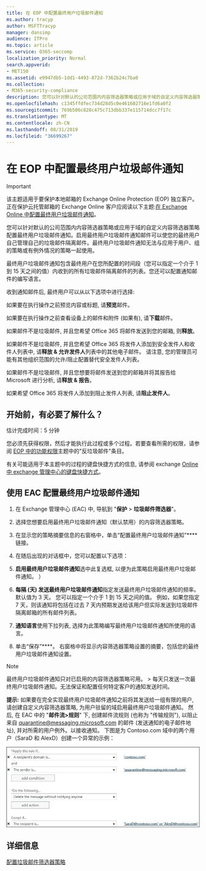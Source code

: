 ```yaml
---
title: 在 EOP 中配置最终用户垃圾邮件通知
ms.author: tracyp
author: MSFTTracyp
manager: dansimp
audience: ITPro
ms.topic: article
ms.service: O365-seccomp
localization_priority: Normal
search.appverid:
- MET150
ms.assetid: e9947db5-1dd1-4493-872d-7362b24c7ba0
ms.collection:
- M365-security-compliance
description: 您可以针对默认的公司范围内内容筛选器策略或应用于域的自定义内容筛选器策略配置最终用户垃圾邮件通知。
ms.openlocfilehash: c1345ffdfec734d28d5c0e461602716e1fd6a0f2
ms.sourcegitcommit: 769b506c828c475c713dbb337e115714dcc7f17c
ms.translationtype: MT
ms.contentlocale: zh-CN
ms.lasthandoff: 08/31/2019
ms.locfileid: "36699267"
---
```

# <a name="configure-end-user-spam-notifications-in-eop"></a>在 EOP 中配置最终用户垃圾邮件通知
  
> [!IMPORTANT]
> 该主题适用于要保护本地邮箱的 Exchange Online Protection (EOP) 独立客户。 正在保护云托管邮箱的 Exchange Online 客户应阅读以下主题:[在 Exchange Online 中配置最终用户垃圾邮件通知](configure-end-user-spam-notifications-in-exchange-online.md)。 
  
您可以针对默认的公司范围内内容筛选器策略或应用于域的自定义内容筛选器策略配置最终用户垃圾邮件通知。启用最终用户垃圾邮件通知邮件可以使您的最终用户自己管理自己的垃圾邮件隔离邮件。最终用户垃圾邮件通知无法与应用于用户、组的策略或有例外情况的策略一起使用。
  
最终用户垃圾邮件通知包含最终用户在您所配置的时间段（您可以指定一个介于 1 到 15 天之间的值）内收到的所有垃圾邮件隔离邮件的列表。您还可以配置通知邮件的编写语言。
  
收到通知邮件后, 最终用户可以从以下选项中进行选择:

如果要在执行操作之前预览内容或标题, 请**预览**邮件。

如果要在执行操作之前查看设备上的邮件和附件 (如果有), 请**下载**邮件。

如果邮件不是垃圾邮件, 并且您希望 Office 365 将邮件发送到您的邮箱, 则**释放**。

如果邮件不是垃圾邮件, 并且您希望 Office 365 将发件人添加到安全发件人和收件人列表中, 请**释放 & 允许发件人**列表中的其他电子邮件。 请注意, 您的管理员可能有其他组织范围的允许/阻止配置替代安全发件人列表。

如果邮件不是垃圾邮件, 并且您想要将邮件发送到您的邮箱并将其报告给 Microsoft 进行分析, 请**释放 & 报告**。

如果希望 Office 365 将发件人添加到阻止发件人列表, 请**阻止发件人**。
  
## <a name="what-do-you-need-to-know-before-you-begin"></a>开始前，有必要了解什么？
<a name="sectionSection0"> </a>

估计完成时间：5 分钟
  
您必须先获得权限，然后才能执行此过程或多个过程。若要查看所需的权限，请参阅 [EOP 中的功能权限](eop/feature-permissions-in-eop.md)主题中的"反垃圾邮件"条目。 
  
有关可能适用于本主题中的过程的键盘快捷方式的信息, 请参阅 exchange [Online 中 exchange 管理中心的键盘快捷方式](https://docs.microsoft.com/Exchange/accessibility/keyboard-shortcuts-in-admin-center)。
  
## <a name="use-the-eac-to-configure-end-user-spam-notifications"></a>使用 EAC 配置最终用户垃圾邮件通知

1. 在 Exchange 管理中心 (EAC) 中, 导航到 "**保护** > **垃圾邮件筛选器**"。
    
2. 选择您想要启用最终用户垃圾邮件通知（默认禁用）的内容筛选器策略。
    
3. 在显示您的策略摘要信息的右窗格中，单击“配置最终用户垃圾邮件通知”**** 链接。 
    
4. 在随后出现的对话框中，您可以配置以下选项：
    
1. **启用最终用户垃圾邮件通知**选中此复选框, 以便为此策略启用最终用户垃圾邮件通知。 ） 
    
2. **每隔 (天) 发送最终用户垃圾邮件通知**指定发送最终用户垃圾邮件通知的频率。 默认值为 3 天。 您可以指定一个介于 1 到 15 天之间的值。 例如，如果您指定 7 天，则该通知将包括在过去 7 天内预期发送给该用户但实际发送到垃圾邮件隔离邮箱的所有邮件列表。 
    
3. **通知语言**使用下拉列表, 选择为此策略编写最终用户垃圾邮件通知所使用的语言。 
    
5. 单击“保存”****。 右窗格中将显示内容筛选器策略设置的摘要，包括您的最终用户垃圾邮件通知设置。
    
> [!NOTE]
>  最终用户垃圾邮件通知只对已启用的内容筛选器策略可用。 >  每天只发送一次最终用户垃圾邮件通知。无法保证和配置任何特定客户的通知发送时间。 
  
 **提示:** 如果要在完全实现最终用户垃圾邮件通知之前将其发送给一组有限的用户, 请创建自定义内容筛选器策略, 为用户驻留的域启用最终用户垃圾邮件通知。 然后, 在 EAC 中的 "**邮件流\>规则**" 下, 创建邮件流规则 (也称为 "传输规则"), 以阻止来自 quarantine@messaging.microsoft.com 的邮件 (发送通知的电子邮件地址), 并对所需的用户例外。以接收通知。 下图是为 Contoso.com 域中的两个用户（SaraD 和 AlexD）创建一个异常的示例： 
  
![测试最终用户垃圾邮件通知的传输规则](media/EOP-ESN-testspecificusers.jpg)
  
## <a name="for-more-information"></a>详细信息

[配置垃圾邮件筛选器策略](configure-your-spam-filter-policies.md)
  
